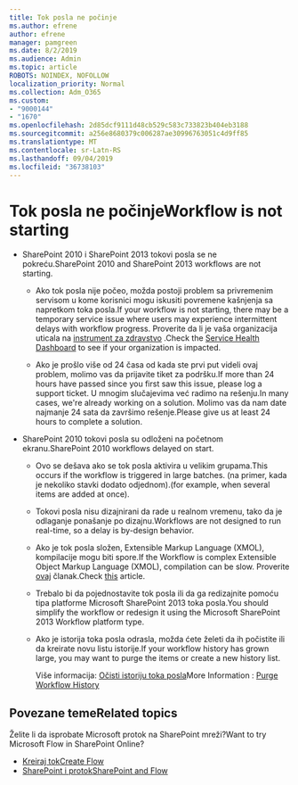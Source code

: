 ```yaml
---
title: Tok posla ne počinje
ms.author: efrene
author: efrene
manager: pamgreen
ms.date: 8/2/2019
ms.audience: Admin
ms.topic: article
ROBOTS: NOINDEX, NOFOLLOW
localization_priority: Normal
ms.collection: Adm_O365
ms.custom:
- "9000144"
- "1670"
ms.openlocfilehash: 2d85dcf9111d48cb529c583c733823b404eb3188
ms.sourcegitcommit: a256e8680379c006287ae30996763051c4d9ff85
ms.translationtype: MT
ms.contentlocale: sr-Latn-RS
ms.lasthandoff: 09/04/2019
ms.locfileid: "36738103"
---
```

# <a name="workflow-is-not-starting"></a><span data-ttu-id="0e55f-102">Tok posla ne počinje</span><span class="sxs-lookup"><span data-stu-id="0e55f-102">Workflow is not starting</span></span>

- <span data-ttu-id="0e55f-103">SharePoint 2010 i SharePoint 2013 tokovi posla se ne pokreću.</span><span class="sxs-lookup"><span data-stu-id="0e55f-103">SharePoint 2010 and SharePoint 2013 workflows are not starting.</span></span>

    - <span data-ttu-id="0e55f-104">Ako tok posla nije počeo, možda postoji problem sa privremenim servisom u kome korisnici mogu iskusiti povremene kašnjenja sa napretkom toka posla.</span><span class="sxs-lookup"><span data-stu-id="0e55f-104">If your workflow is not starting, there may be a temporary service issue where users may experience intermittent delays with workflow progress.</span></span> <span data-ttu-id="0e55f-105">Proverite da li je vaša organizacija uticala na [instrument za zdravstvo](https:/admin.microsoft.com/AdminPortal/Home#/servicehealth) .</span><span class="sxs-lookup"><span data-stu-id="0e55f-105">Check the [Service Health Dashboard](https:/admin.microsoft.com/AdminPortal/Home#/servicehealth) to see if your organization is impacted.</span></span>

    - <span data-ttu-id="0e55f-106">Ako je prošlo više od 24 časa od kada ste prvi put videli ovaj problem, molimo vas da prijavite tiket za podršku.</span><span class="sxs-lookup"><span data-stu-id="0e55f-106">If more than 24 hours have passed since you first saw this issue, please log a support ticket.</span></span> <span data-ttu-id="0e55f-107">U mnogim slučajevima već radimo na rešenju.</span><span class="sxs-lookup"><span data-stu-id="0e55f-107">In many cases, we're already working on a solution.</span></span> <span data-ttu-id="0e55f-108">Molimo vas da nam date najmanje 24 sata da završimo rešenje.</span><span class="sxs-lookup"><span data-stu-id="0e55f-108">Please give us at least 24 hours to complete a solution.</span></span>

- <span data-ttu-id="0e55f-109">SharePoint 2010 tokovi posla su odloženi na početnom ekranu.</span><span class="sxs-lookup"><span data-stu-id="0e55f-109">SharePoint 2010 workflows delayed on start.</span></span>

    - <span data-ttu-id="0e55f-110">Ovo se dešava ako se tok posla aktivira u velikim grupama.</span><span class="sxs-lookup"><span data-stu-id="0e55f-110">This occurs if the workflow is triggered in large batches.</span></span> <span data-ttu-id="0e55f-111">(na primer, kada je nekoliko stavki dodato odjednom).</span><span class="sxs-lookup"><span data-stu-id="0e55f-111">(for example, when several items are added at once).</span></span>

    - <span data-ttu-id="0e55f-112">Tokovi posla nisu dizajnirani da rade u realnom vremenu, tako da je odlaganje ponašanje po dizajnu.</span><span class="sxs-lookup"><span data-stu-id="0e55f-112">Workflows are not designed to run real-time, so a delay is by-design behavior.</span></span>

   -  <span data-ttu-id="0e55f-113">Ako je tok posla složen, Extensible Markup Language (XMOL), kompilacije mogu biti spore.</span><span class="sxs-lookup"><span data-stu-id="0e55f-113">If the Workflow is complex Extensible Object Markup Language (XMOL), compilation can be slow.</span></span> <span data-ttu-id="0e55f-114">Proverite [ovaj](https://support.microsoft.com//kb/3043697) članak.</span><span class="sxs-lookup"><span data-stu-id="0e55f-114">Check [this](https://support.microsoft.com//kb/3043697) article.</span></span>

    - <span data-ttu-id="0e55f-115">Trebalo bi da pojednostavite tok posla ili da ga redizajnite pomoću tipa platforme Microsoft SharePoint 2013 toka posla.</span><span class="sxs-lookup"><span data-stu-id="0e55f-115">You should simplify the workflow or redesign it using the Microsoft SharePoint 2013 Workflow platform type.</span></span>

    - <span data-ttu-id="0e55f-116">Ako je istorija toka posla odrasla, možda ćete želeti da ih počistite ili da kreirate novu listu istorije.</span><span class="sxs-lookup"><span data-stu-id="0e55f-116">If your workflow history has grown large, you may want to purge the items or create a new history list.</span></span>

        <span data-ttu-id="0e55f-117">Više informacija: [Očisti istoriju toka posla](https://blogs.technet.microsoft.com/marj/2015/08/07/sharepoint-2010-workflows-best-practice-purge-workflow-history-list-items/)</span><span class="sxs-lookup"><span data-stu-id="0e55f-117">More Information : [Purge Workflow History](https://blogs.technet.microsoft.com/marj/2015/08/07/sharepoint-2010-workflows-best-practice-purge-workflow-history-list-items/)</span></span>


## <a name="related-topics"></a><span data-ttu-id="0e55f-118">Povezane teme</span><span class="sxs-lookup"><span data-stu-id="0e55f-118">Related topics</span></span>
<span data-ttu-id="0e55f-119">Želite li da isprobate Microsoft protok na SharePoint mreži?</span><span class="sxs-lookup"><span data-stu-id="0e55f-119">Want to try Microsoft Flow in SharePoint Online?</span></span>
- [<span data-ttu-id="0e55f-120">Kreiraj tok</span><span class="sxs-lookup"><span data-stu-id="0e55f-120">Create Flow</span></span>](https://support.office.com/article/Create-a-flow-for-a-list-or-library-in-SharePoint-Online-or-OneDrive-for-Business-a9c3e03b-0654-46af-a254-20252e580d01) 
- [<span data-ttu-id="0e55f-121">SharePoint i protok</span><span class="sxs-lookup"><span data-stu-id="0e55f-121">SharePoint and Flow</span></span>](https://flow.microsoft.com/blog/sharepoint-and-flow/) 


